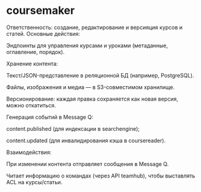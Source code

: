 # coursemaker

Ответственность: создание, редактирование и версияция курсов и статей.
Основные действия:

Эндпоинты для управления курсами и уроками (метаданные, оглавление, порядок).

Хранение контента:

Текст/JSON-представление в реляционной БД (например, PostgreSQL).

Файлы, изображения и медиа — в S3-совместимом хранилище.

Версионирование: каждая правка сохраняется как новая версия, можно откатиться.

Генерация событий в Message Q:

content.published (для индексации в searchengine);

content.updated (для инвалидирования кэша в coursereader).

Взаимодействия:

При изменении контента отправляет сообщения в Message Q.

Читает информацию о командах (через API teamhub), чтобы выставлять ACL на курсы/статьи.
